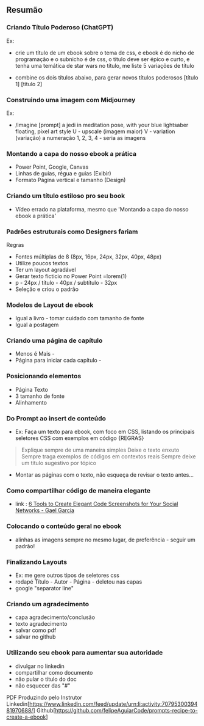 ## Resumão

### Criando Título Poderoso (ChatGPT)
Ex:
- crie um título de um ebook sobre o tema de css, e ebook é do nicho de programação e o subnicho é de css, o título deve ser épico e curto, e tenha uma temática de star wars no título, me liste 5 variações de título

- combine os dois títulos abaixo, para gerar novos títulos poderosos
[título 1]
[título 2]

### Construindo uma imagem com Midjourney
Ex:
- /imagine [prompt] a jedi in meditation pose, with your blue lightsaber floating, pixel art style
U - upscale (imagem maior)
V - variation (variação)
a numeração 1, 2, 3, 4 - seria as imagens

### Montando a capa do nosso ebook a prática
- Power Point, Google, Canvas
- Linhas de guias, régua e guias (Exibir)
- Formato Página vertical e tamanho (Design)

### Criando um título estiloso pro seu book
- Vídeo errado na plataforma, mesmo que 'Montando a capa do nosso ebook a prática'

### Padrões estruturais como Designers fariam
Regras
- Fontes múltiplas de 8 (8px, 16px, 24px, 32px, 40px, 48px)
- Utilize poucos textos
- Ter um layout agradável
- Gerar texto ficticio no Power Point =lorem(1)
- p - 24px / título - 40px / subtítulo - 32px
- Seleção e criou o padrão 

### Modelos de Layout de ebook
- Igual a livro - tomar cuidado com tamanho de fonte 
- Igual a postagem

### Criando uma página de capítulo
- Menos é Mais - 
- Página para iniciar cada capítulo -

### Posicionando elementos
- Página Texto
- 3 tamanho de fonte
- Alinhamento

### Do Prompt ao insert de conteúdo
- Ex:
Faça um texto para ebook, com foco em CSS, listando os principais seletores CSS com exemplos em código
{REGRAS}
> Explique sempre de uma maneira simples
> Deixe o texto enxuto 
> Sempre traga exemplos de códigos em contextos reais 
> Sempre deixe um título sugestivo por tópico

- Montar as páginas com o texto, não esqueça de revisar o texto antes...

### Como compartilhar código de maneira elegante
- link : [6 Tools to Create Elegant Code Screenshots for Your Social Networks - Gael Garcia](https://www.dev.to/flycode/6-tools-to-create-elegant-code-screenshoots-for-your-social-networks-340I)

### Colocando o conteúdo geral no ebook
- alinhas as imagens sempre no mesmo lugar, de preferência - seguir um padrão!

### Finalizando Layouts
- Ex: 
me gere outros tipos de seletores css
- rodapé Título - Autor - Página - deletou nas capas
- google "separator line"

### Criando um agradecimento
- capa agradecimento/conclusão 
- texto agradecimento
- salvar como pdf
- salvar no github

### Utilizando seu ebook para aumentar sua autoridade
- divulgar no linkedin
- compartilhar como documento
- não pular o título do doc
- não esquecer das "#"


PDF Produzindo pelo Instrutor
Linkedin[https://www.linkedin.com/feed/update/urn:li:activity:7079530039481970688/]
Github[https://github.com/felipeAguiarCode/prompts-recipe-to-create-a-ebook]